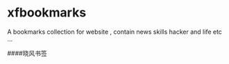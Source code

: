 xfbookmarks
===========

A bookmarks collection for website , contain news skills hacker and life etc ...

####晓风书签

